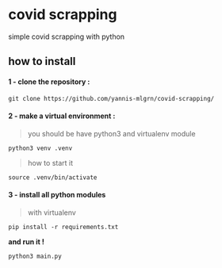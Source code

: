 # covid scrapping

simple covid scrapping with python

## how to install 

####  1 -  clone the repository :
`git clone https://github.com/yannis-mlgrn/covid-scrapping/`
####  2 -  make a virtual environment :

> you should be have python3 and virtualenv module

`python3 venv .venv`

> how to start it 

`source .venv/bin/activate`

#### 3 - install all python modules
> with virtualenv

`pip install -r requirements.txt`

**and run it !**

`python3 main.py`
